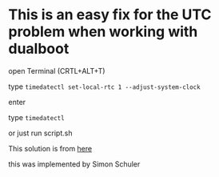 # This is an easy fix for the UTC problem when working with dualboot

open Terminal (CRTL+ALT+T)

type `timedatectl set-local-rtc 1 --adjust-system-clock`

enter

type `timedatectl`


or just run script.sh


This solution is from [here](http://ubuntuhandbook.org/index.php/2016/05/time-differences-ubuntu-1604-windows-10/)

this was implemented by Simon Schuler
